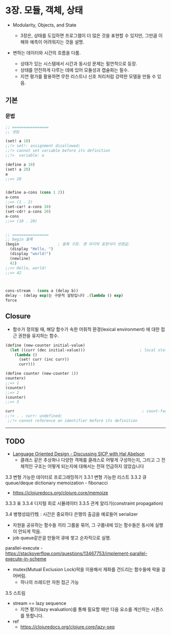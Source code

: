 # 3장. 모듈, 객체, 상태

- Modularity, Objects, and State
  - 3장은, 상태를 도입하면 프로그램이 더 많은 것을 표현할 수 있지만, 그만큼 이해와 예측이 어려워지는 것을 설명.

- 변하는 데이터와 시간의 흐름을 다룸.
  - 상태가 있는 시스템에서 시간과 동시성 문제는 필연적으로 등장.
  - 상태를 안전하게 다루는 데에 있어 모듈성과 캡슐화는 필수.
  - 지연 평가를 활용하면 무한 리스트나 신호 처리처럼 강력한 모델을 만들 수 있음.

## 기본

### 문법

``` lisp
;; ================
;; 셋팅

(set! a 10)
;;!> set!: assignment disallowed;
;;!> cannot set variable before its definition
;;!>  variable: a

(define a 10)
(set! a 20)
a
;;=> 20


(define a-cons (cons 1 2))
a-cons
;;=> (1 . 2)
(set-car! a-cons 10)
(set-cdr! a-cons 20)
a-cons
;;=> (10 . 20)


;; ================
;; begin 블록
(begin                 ; 블록 구문. 맨 마지막 표현식이 반환값.
  (display "Hello, ")
  (display "world!")
  (newline)
  42)
;;>> Hello, world!
;;=> 42



cons-stream - (cons a (delay b))
delay - (delay exp)는 구문적 설탕입니다 .(lambda () exp)
force
```

## Closure

- 함수가 정의될 때, 해당 함수가 속한 어휘적 환경(lexical environment) 에 대한 접근 권한을 유지하는 함수.

``` lisp
(define (new-counter initial-value)
  (let ((curr (dec initial-value)))                        ; local state variable
    (lambda ()
      (set! curr (inc curr))
      curr)))

(define counter (new-counter 1))
counterx)
;;=> 1
(counter)
;;=> 2
(counter)
;;=> 3

curr                                                        ; count-factory함수 밖에서는 curr접근 불가.
;;!> . . curr: undefined;
 ;;!> cannot reference an identifier before its definition
```


---

## TODO

- [Language Oriented Design - Discussing SICP with Hal Abelson](https://corecursive.com/039-hal-abelson-sicp/)
  - 클래스 같은 추상화나 다양한 객체를 클래스로 어떻게 구성하는지, 그리고 그 전체적인 구조는 어떻게 되는지에 대해서는 전혀 언급하지 않았습니다
 

3.3 변형 가능한 데이터로 프로그래밍하기
3.3.1 변형 가능한 리스트
3.3.2 큐
queue/deque
dictionary
memoization - fibonacci
- https://clojuredocs.org/clojure.core/memoize

3.3.3 표
3.3.4 디지털 회로 시뮬레이터
3.3.5 관계 알리기(constraint propagation)

3.4 병행성竝行性 : 시간은 중요하다
은행의 출금을 예로들어
serializer
 - 자원을 공유하는 함수들 끼리 그룹을 묶어, 그 구룹내에 있는 함수들은 동시에 실행이 안되게 막음.
 - job queue같은걸 만들어 큐에 쌓고 순차적으로 실행.


parallel-execute - https://stackoverflow.com/questions/13467753/implement-parallel-execute-in-scheme

- mutex(Mutual Exclusion Lock)락을 이용해서 재화를 건드리는 함수들에 락을 걸어버림.
  - 하나의 쓰레드만 자원 접근 가능

3.5 스트림

- stream == lazy sequence
  - 지연 평가(lazy evaluation)를 통해 필요할 때만 다음 요소를 계산하는 시퀀스를 뜻합니다.
- ref
  - https://clojuredocs.org/clojure.core/lazy-seq

